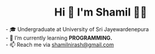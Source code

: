    <h1 align="center" > Hi 🙌 I'm Shamil 🧑‍🎓 </h1>


<p>
- 🎓 Undergraduate at University of Sri Jayewardenepura<br>  
- 🌱 I’m currently learning <b>PROGRAMMING.</b><br>
- 📫 Reach me via <a href="mailto:shamilnirash@gmail.com">shamilnirash@gmail.com </a>
</p>
